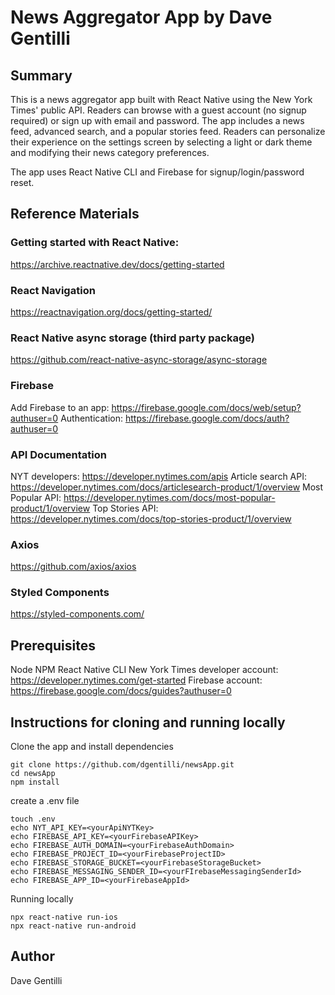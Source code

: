 # News Aggregator App by Dave Gentilli

## Summary

This is a news aggregator app built with React Native using the New York Times' public API. Readers can browse with a guest account (no signup required) or sign up with email and password. The app includes a news feed, advanced search, and a popular stories feed. Readers can personalize their experience on the settings screen by selecting a light or dark theme and modifying their news category preferences.

The app uses React Native CLI and Firebase for signup/login/password reset.

## Reference Materials

### Getting started with React Native:

https://archive.reactnative.dev/docs/getting-started

### React Navigation

https://reactnavigation.org/docs/getting-started/

### React Native async storage (third party package)

https://github.com/react-native-async-storage/async-storage

### Firebase

Add Firebase to an app: https://firebase.google.com/docs/web/setup?authuser=0
Authentication: https://firebase.google.com/docs/auth?authuser=0

### API Documentation

NYT developers: https://developer.nytimes.com/apis
Article search API: https://developer.nytimes.com/docs/articlesearch-product/1/overview
Most Popular API: https://developer.nytimes.com/docs/most-popular-product/1/overview
Top Stories API: https://developer.nytimes.com/docs/top-stories-product/1/overview

### Axios

https://github.com/axios/axios

### Styled Components

https://styled-components.com/

## Prerequisites

Node
NPM
React Native CLI
New York Times developer account: https://developer.nytimes.com/get-started
Firebase account: https://firebase.google.com/docs/guides?authuser=0

## Instructions for cloning and running locally

Clone the app and install dependencies

```
git clone https://github.com/dgentilli/newsApp.git
cd newsApp
npm install
```

create a .env file

```
touch .env
echo NYT_API_KEY=<yourApiNYTKey>
echo FIREBASE_API_KEY=<yourFirebaseAPIKey>
echo FIREBASE_AUTH_DOMAIN=<yourFirebaseAuthDomain>
echo FIREBASE_PROJECT_ID=<yourFirebaseProjectID>
echo FIREBASE_STORAGE_BUCKET=<yourFirebaseStorageBucket>
echo FIREBASE_MESSAGING_SENDER_ID=<yourFIrebaseMessagingSenderId>
echo FIREBASE_APP_ID=<yourFirebaseAppId>
```

Running locally

```
npx react-native run-ios
npx react-native run-android
```

## Author

Dave Gentilli
